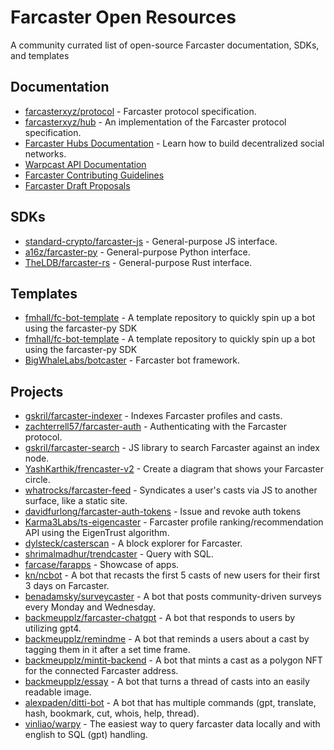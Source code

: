 # Farcaster Open Resources

A community currated list of open-source Farcaster documentation, SDKs, and templates

## Documentation

- [farcasterxyz/protocol](https://github.com/farcasterxyz/protocol) - Farcaster protocol specification.
- [farcasterxyz/hub](https://github.com/farcasterxyz/hub) - An implementation of the Farcaster protocol specification.
- [Farcaster Hubs Documentation](https://farcaster.xyz) - Learn how to build decentralized social networks.
- [Warpcast API Documentation](https://warpcast.notion.site/Warpcast-v2-API-Documentation-c19a9494383a4ce0bd28db6d44d99ea8)
- [Farcaster Contributing Guidelines](https://github.com/farcasterxyz/hub/blob/main/CONTRIBUTING.md)
- [Farcaster Draft Proposals](https://hackmd.io/@farcasterxyz)

## SDKs

- [standard-crypto/farcaster-js](https://github.com/standard-crypto/farcaster-js) - General-purpose JS interface.
- [a16z/farcaster-py](https://github.com/a16z/farcaster-py) - General-purpose Python interface.
- [TheLDB/farcaster-rs](https://github.com/TheLDB/farcaster-rs) - General-purpose Rust interface.

## Templates

- [fmhall/fc-bot-template](https://github.com/fmhall/fc-bot-template) - A template repository to quickly spin up a bot using the farcaster-py SDK
- [fmhall/fc-bot-template](https://github.com/fmhall/fc-bot-template) - A template repository to quickly spin up a bot using the farcaster-py SDK
- [BigWhaleLabs/botcaster](https://github.com/BigWhaleLabs/botcaster/) - Farcaster bot framework.

## Projects

- [gskril/farcaster-indexer](https://github.com/gskril/farcaster-indexer) - Indexes Farcaster profiles and casts.
- [zachterrell57/farcaster-auth](https://github.com/zachterrell57/farcaster-auth) - Authenticating with the Farcaster protocol.
- [gskril/farcaster-search](https://github.com/gskril/farcaster-search) - JS library to search Farcaster against an index node.
- [YashKarthik/frencaster-v2](https://github.com/YashKarthik/frencaster-v2) - Create a diagram that shows your Farcaster circle.
- [whatrocks/farcaster-feed](https://github.com/whatrocks/farcaster-feed) - Syndicates a user's casts via JS to another surface, like a static site.
- [davidfurlong/farcaster-auth-tokens](https://github.com/davidfurlong/farcaster-auth-tokens) - Issue and revoke auth tokens
- [Karma3Labs/ts-eigencaster](https://github.com/Karma3Labs/ts-eigencaster) - Farcaster profile ranking/recommendation API using the EigenTrust algorithm.
- [dylsteck/casterscan](https://github.com/dylsteck/casterscan) - A block explorer for Farcaster.
- [shrimalmadhur/trendcaster](https://github.com/shrimalmadhur/trendcaster) - Query with SQL.
- [farcase/farapps](https://github.com/farcase/farapps) - Showcase of apps.
- [kn/ncbot](https://github.com/kn/ncbot) - A bot that recasts the first 5 casts of new users for their first 3 days on Farcaster.
- [benadamsky/surveycaster](https://github.com/benadamsky/surveycaster) - A bot that posts community-driven surveys every Monday and Wednesday.
- [backmeupplz/farcaster-chatgpt](https://github.com/backmeupplz/farcaster-chatgpt) - A bot that responds to users by utilizing gpt4.
- [backmeupplz/remindme](https://github.com/backmeupplz/remindme) - A bot that reminds a users about a cast by tagging them in it after a set time frame.
- [backmeupplz/mintit-backend](https://github.com/backmeupplz/mintit-backend) - A bot that mints a cast as a polygon NFT for the connected Farcaster address.
- [backmeupplz/essay](https://github.com/backmeupplz/essay) - A bot that turns a thread of casts into an easily readable image.
- [alexpaden/ditti-bot](https://github.com/alexpaden/ditti-bot) - A bot that has multiple commands (gpt, translate, hash, bookmark, cut, whois, help, thread).
- [vinliao/warpy](https://github.com/vinliao/warpy) - The easiest way to query farcaster data locally and with english to SQL (gpt) handling.
